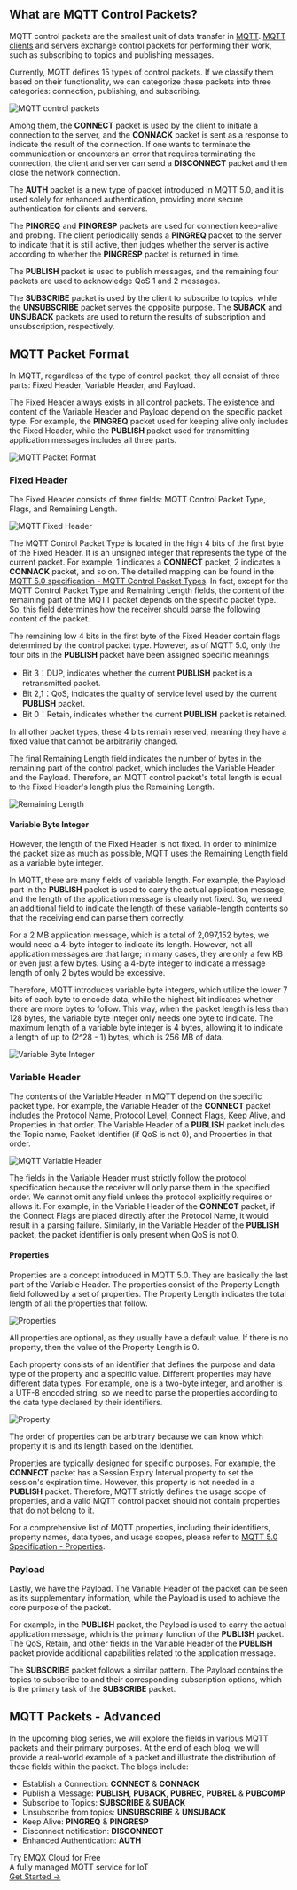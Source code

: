 ## What are MQTT Control Packets?

MQTT control packets are the smallest unit of data transfer in [MQTT](https://www.emqx.com/en/blog/the-easiest-guide-to-getting-started-with-mqtt). [MQTT clients](https://www.emqx.com/en/blog/mqtt-client-tools) and servers exchange control packets for performing their work, such as subscribing to topics and publishing messages.

Currently, MQTT defines 15 types of control packets. If we classify them based on their functionality, we can categorize these packets into three categories: connection, publishing, and subscribing.

![MQTT control packets](https://assets.emqx.com/images/f072fa0c17d4a188db0768caf5d17d19.png)

 Among them, the **CONNECT** packet is used by the client to initiate a connection to the server, and the **CONNACK** packet is sent as a response to indicate the result of the connection. If one wants to terminate the communication or encounters an error that requires terminating the connection, the client and server can send a **DISCONNECT** packet and then close the network connection.

The **AUTH** packet is a new type of packet introduced in MQTT 5.0, and it is used solely for enhanced authentication, providing more secure authentication for clients and servers.

The **PINGREQ** and **PINGRESP** packets are used for connection keep-alive and probing. The client periodically sends a **PINGREQ** packet to the server to indicate that it is still active, then judges whether the server is active according to whether the **PINGRESP** packet is returned in time.

The **PUBLISH** packet is used to publish messages, and the remaining four packets are used to acknowledge QoS 1 and 2 messages.

The **SUBSCRIBE** packet is used by the client to subscribe to topics, while the **UNSUBSCRIBE** packet serves the opposite purpose. The **SUBACK** and **UNSUBACK** packets are used to return the results of subscription and unsubscription, respectively.

## MQTT Packet Format

In MQTT, regardless of the type of control packet, they all consist of three parts: Fixed Header, Variable Header, and Payload.

The Fixed Header always exists in all control packets. The existence and content of the Variable Header and Payload depend on the specific packet type. For example, the **PINGREQ** packet used for keeping alive only includes the Fixed Header, while the **PUBLISH** packet used for transmitting application messages includes all three parts.

![MQTT Packet Format](https://assets.emqx.com/images/aa4530a68f7576acd841142f5fd90043.png)

### Fixed Header

The Fixed Header consists of three fields: MQTT Control Packet Type, Flags, and Remaining Length.

![MQTT Fixed Header](https://assets.emqx.com/images/4131b773a84f710314becd143f26a8d9.png)

The MQTT Control Packet Type is located in the high 4 bits of the first byte of the Fixed Header. It is an unsigned integer that represents the type of the current packet. For example, 1 indicates a **CONNECT** packet, 2 indicates a **CONNACK** packet, and so on. The detailed mapping can be found in the [MQTT 5.0 specification - MQTT Control Packet Types](https://docs.oasis-open.org/mqtt/mqtt/v5.0/os/mqtt-v5.0-os.html#_Toc3901022). In fact, except for the MQTT Control Packet Type and Remaining Length fields, the content of the remaining part of the MQTT packet depends on the specific packet type. So, this field determines how the receiver should parse the following content of the packet.

The remaining low 4 bits in the first byte of the Fixed Header contain flags determined by the control packet type. However, as of MQTT 5.0, only the four bits in the **PUBLISH** packet have been assigned specific meanings:

- Bit 3：DUP, indicates whether the current **PUBLISH** packet is a retransmitted packet.
- Bit 2,1：QoS, indicates the quality of service level used by the current **PUBLISH** packet.
- Bit 0：Retain, indicates whether the current **PUBLISH** packet is retained.

In all other packet types, these 4 bits remain reserved, meaning they have a fixed value that cannot be arbitrarily changed.

The final Remaining Length field indicates the number of bytes in the remaining part of the control packet, which includes the Variable Header and the Payload. Therefore, an MQTT control packet's total length is equal to the Fixed Header's length plus the Remaining Length.

![Remaining Length](https://assets.emqx.com/images/19eb3616e9fd094aa675305e08b391da.png)

#### Variable Byte Integer

However, the length of the Fixed Header is not fixed. In order to minimize the packet size as much as possible, MQTT uses the Remaining Length field as a variable byte integer.

In MQTT, there are many fields of variable length. For example, the Payload part in the **PUBLISH** packet is used to carry the actual application message, and the length of the application message is clearly not fixed. So, we need an additional field to indicate the length of these variable-length contents so that the receiving end can parse them correctly.

For a 2 MB application message, which is a total of 2,097,152 bytes, we would need a 4-byte integer to indicate its length. However, not all application messages are that large; in many cases, they are only a few KB or even just a few bytes. Using a 4-byte integer to indicate a message length of only 2 bytes would be excessive.

Therefore, MQTT introduces variable byte integers, which utilize the lower 7 bits of each byte to encode data, while the highest bit indicates whether there are more bytes to follow. This way, when the packet length is less than 128 bytes, the variable byte integer only needs one byte to indicate. The maximum length of a variable byte integer is 4 bytes, allowing it to indicate a length of up to (2^28 - 1) bytes, which is 256 MB of data.

![Variable Byte Integer](https://assets.emqx.com/images/055cf380b41283639f48a514e439cea2.png)

### Variable Header

The contents of the Variable Header in MQTT depend on the specific packet type. For example, the Variable Header of the **CONNECT** packet includes the Protocol Name, Protocol Level, Connect Flags, Keep Alive, and Properties in that order. The Variable Header of a **PUBLISH** packet includes the Topic name, Packet Identifier (if QoS is not 0), and Properties in that order.

![MQTT Variable Header](https://assets.emqx.com/images/22e02825f2a09033f311218b4e9985b1.png)

The fields in the Variable Header must strictly follow the protocol specification because the receiver will only parse them in the specified order. We cannot omit any field unless the protocol explicitly requires or allows it. For example, in the Variable Header of the **CONNECT** packet, if the Connect Flags are placed directly after the Protocol Name, it would result in a parsing failure. Similarly, in the Variable Header of the **PUBLISH** packet, the packet identifier is only present when QoS is not 0.

#### Properties

Properties are a concept introduced in MQTT 5.0. They are basically the last part of the Variable Header. The properties consist of the Property Length field followed by a set of properties. The Property Length indicates the total length of all the properties that follow.

![Properties](https://assets.emqx.com/images/4dc5e956daa02e22aeb17b7a6b3d1b00.png) 

All properties are optional, as they usually have a default value. If there is no property, then the value of the Property Length is 0.

Each property consists of an identifier that defines the purpose and data type of the property and a specific value. Different properties may have different data types. For example, one is a two-byte integer, and another is a UTF-8 encoded string, so we need to parse the properties according to the data type declared by their identifiers.

![Property](https://assets.emqx.com/images/c4c3242f6b3f90518a88f034c8354010.png)

The order of properties can be arbitrary because we can know which property it is and its length based on the Identifier.

Properties are typically designed for specific purposes. For example, the **CONNECT** packet has a Session Expiry Interval property to set the session's expiration time. However, this property is not needed in a **PUBLISH** packet. Therefore, MQTT strictly defines the usage scope of properties, and a valid MQTT control packet should not contain properties that do not belong to it.

For a comprehensive list of MQTT properties, including their identifiers, property names, data types, and usage scopes, please refer to [MQTT 5.0 Specification - Properties](https://docs.oasis-open.org/mqtt/mqtt/v5.0/os/mqtt-v5.0-os.html#_Toc3901027).

### Payload

Lastly, we have the Payload. The Variable Header of the packet can be seen as its supplementary information, while the Payload is used to achieve the core purpose of the packet.

For example, in the **PUBLISH** packet, the Payload is used to carry the actual application message, which is the primary function of the **PUBLISH** packet. The QoS, Retain, and other fields in the Variable Header of the **PUBLISH** packet provide additional capabilities related to the application message.

The **SUBSCRIBE** packet follows a similar pattern. The Payload contains the topics to subscribe to and their corresponding subscription options, which is the primary task of the **SUBSCRIBE** packet.

 

## MQTT Packets - Advanced

In the upcoming blog series, we will explore the fields in various MQTT packets and their primary purposes. At the end of each blog, we will provide a real-world example of a packet and illustrate the distribution of these fields within the packet. The blogs include:

- Establish a Connection: **CONNECT** & **CONNACK**
- Publish a Message: **PUBLISH**, **PUBACK**, **PUBREC**, **PUBREL** & **PUBCOMP**
- Subscribe to Topics: **SUBSCRIBE** & **SUBACK**
- Unsubscribe from topics: **UNSUBSCRIBE** & **UNSUBACK**
- Keep Alive: **PINGREQ** & **PINGRESP**
- Disconnect notification: **DISCONNECT**
- Enhanced Authentication: **AUTH**





<section class="promotion">
    <div>
        Try EMQX Cloud for Free
        <div class="is-size-14 is-text-normal has-text-weight-normal">A fully managed MQTT service for IoT</div>
    </div>
    <a href="https://accounts.emqx.com/signup?continue=https://cloud-intl.emqx.com/console/deployments/0?oper=new" class="button is-gradient px-5">Get Started →</a>
</section>
